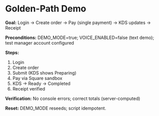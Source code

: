 # Golden-Path Demo

**Goal:** Login → Create order → Pay (single payment) → KDS updates → Receipt

**Preconditions:** DEMO_MODE=true; VOICE_ENABLED=false (text demo); test manager account configured

**Steps:**
1. Login
2. Create order
3. Submit (KDS shows Preparing)
4. Pay via Square sandbox
5. KDS → Ready → Completed
6. Receipt verified

**Verification:** No console errors; correct totals (server-computed)

**Reset:** DEMO_MODE reseeds; script idempotent.
